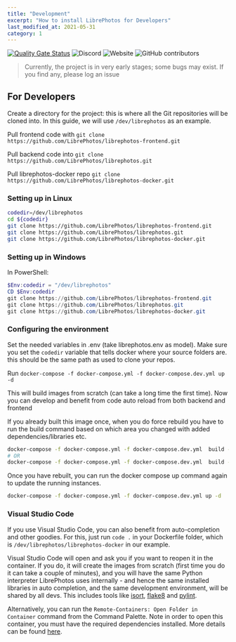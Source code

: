 ```yaml
---
title: "Development"
excerpt: "How to install LibrePhotos for Developers"
last_modified_at: 2021-05-31
category: 1 
---
```

[![Quality Gate Status](https://sonarcloud.io/api/project_badges/measure?project=LibrePhotos_ownphotos&metric=alert_status)](https://sonarcloud.io/dashboard?id=LibrePhotos_ownphotos) ![Discord](https://img.shields.io/discord/784619049208250388?style=plastic) ![Website](https://img.shields.io/website?down_color=lightgrey&down_message=offline&style=plastic&up_color=blue&up_message=online&url=https%3A%2F%2Flibrephotos.com) ![GitHub contributors](https://img.shields.io/github/contributors/librephotos/librephotos?style=plastic)

> Currently, the project is in very early stages; some bugs may exist. If you find any, please log an issue

## For Developers

Create a directory for the project: this is where all the Git repositories will be cloned into. In this guide, we will
use `/dev/librephotos` as an example.

Pull frontend code with `git clone https://github.com/LibrePhotos/librephotos-frontend.git `

Pull backend code into `git clone https://github.com/LibrePhotos/librephotos.git `

Pull librephotos-docker repo `git clone https://github.com/LibrePhotos/librephotos-docker.git`

### Setting up in Linux

```bash
codedir=/dev/librephotos
cd ${codedir}
git clone https://github.com/LibrePhotos/librephotos-frontend.git 
git clone https://github.com/LibrePhotos/librephotos.git 
git clone https://github.com/LibrePhotos/librephotos-docker.git
```

### Setting up in Windows

In PowerShell:

```powershell
$Env:codedir = "/dev/librephotos"
CD $Env:codedir
git clone https://github.com/LibrePhotos/librephotos-frontend.git 
git clone https://github.com/LibrePhotos/librephotos.git 
git clone https://github.com/LibrePhotos/librephotos-docker.git
```

### Configuring the environment

Set the needed variables in .env (take librephotos.env as model). Make sure you set the `codedir` variable that tells
docker where your source folders are. this should be the same path as used to clone your repos.

Run `docker-compose -f docker-compose.yml -f docker-compose.dev.yml up -d`

This will build images from scratch (can take a long time the first time). Now you can develop and benefit from code
auto reload from both backend and frontend

If you already built this image once, when you do force rebuild you have to run the build command based on which area
you changed with added dependencies/libraries etc.

```bash
docker-compose -f docker-compose.yml -f docker-compose.dev.yml  build --no-cache frontend
# OR
docker-compose -f docker-compose.yml -f docker-compose.dev.yml  build --no-cache backend
```

Once you have rebuilt, you can run the docker compose up command again to update the running instances.

```bash
docker-compose -f docker-compose.yml -f docker-compose.dev.yml up -d
```

### Visual Studio Code

If you use Visual Studio Code, you can also benefit from auto-completion and other goodies. For this, just run `code .`
in your Dockerfile folder, which is `/dev/librephotos/librephotos-docker` in our example.

Visual Studio Code will open and ask you if you want to reopen it in the container. If you do, it will create the images
from scratch (first time you do it can take a couple of minutes), and you will have the same Python interpreter 
LibrePhotos uses internally - and hence the same installed libraries in auto completion, and the same development
environment, will be shared by all devs. This includes tools like [isort](https://pycqa.github.io/isort/), 
[flake8](https://flake8.pycqa.org/en/latest/) and [pylint](https://www.pylint.org/).

Alternatively, you can run the `Remote-Containers: Open Folder in Container` command from the Command Palette. Note 
in order to open this container, you must have the required dependencies installed. More details can be found
[here](https://code.visualstudio.com/docs/remote/containers).

